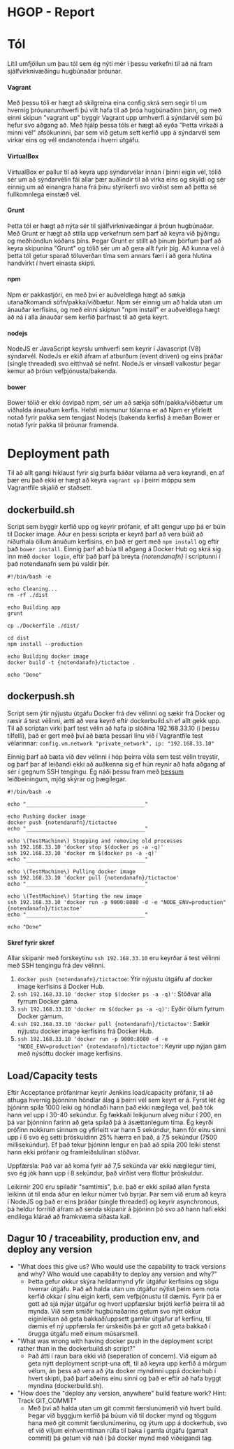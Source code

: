 HGOP - Report
==========

# Tól

Lítil umfjöllun um þau tól sem ég nýti mér í þessu verkefni til að ná fram sjálfvirknivæðingu hugbúnaðar þróunar.

#### Vagrant
Með þessu tóli er hægt að skilgreina eina config skrá sem segir til um hvernig þróunarumhverfi þú vilt hafa til að þróa hugbúnaðinn þinn, og með einni skipun "vagrant up" byggir Vagrant upp umhverfi á sýndarvél sem þú hefur svo aðgang að. Með hjálp þessa tóls er hægt að eyða "Þetta virkaði á minni vél" afsökuninni, þar sem við getum sett kerfið upp á sýndarvél sem virkar eins og vél endanotenda í hverri útgáfu.

#### VirtualBox
VirtualBox er pallur til að keyra upp sýndarvélar innan í þinni eigin vél, tólið sér um að sýndarvélin fái allar þær auðlindir til að virka eins og skyldi og sér einnig um að einangra hana frá þínu stýrikerfi svo virðist sem að þetta sé fullkomnlega einstæð vél.

#### Grunt
Þetta tól er hægt að nýta sér til sjálfvirknivæðingar á þróun hugbúnaðar. Með Grunt er hægt að stilla upp verkefnum sem þarf að keyra við þýðingu og meðhöndlun kóðans þíns. Þegar Grunt er stillt að þínum þörfum þarf að keyra skipunina "Grunt" og tólið sér um að gera allt fyrir þig. Að kunna vel á þetta tól getur sparað töluverðan tíma sem annars færi í að gera hlutina handvirkt í hvert einasta skipti.

#### npm
Npm er pakkastjóri, en með því er auðveldlega hægt að sækja utanaðkomandi söfn/pakka/viðbætur. Npm sér einnig um að halda utan um ánauðar kerfisins, og með einni skiptun "npm install" er auðveldlega hægt að ná í alla ánauðar sem kerfið þarfnast til að geta keyrt.

#### nodejs
NodeJS er JavaScript keyrslu umhverfi sem keyrir í Javascript (V8) sýndarvél. NodeJs er ekið áfram af atburðum (event driven) og eins þráðar (single threaded) svo eitthvað sé nefnt. NodeJs er vinsæll valkostur þegar kemur að þróun vefþjónusta/bakenda.

#### bower
Bower tólið er ekki ósvipað npm, sér um að sækja söfn/pakka/viðbætur um viðhalda ánauðum kerfis. Helsti mismunur tólanna er að Npm er yfirleitt notað fyrir pakka sem tengjast Nodejs (bakenda kerfis) á meðan Bower er notað fyrir pakka til þróunar framenda.

# Deployment path
Til að allt gangi hiklaust fyrir sig þurfa báðar vélarna að vera keyrandi, en af þær eru það ekki er hægt að keyra `vagrant up` í þeirri möppu sem Vagrantfile skjalið er staðsett.

## dockerbuild.sh
Script sem byggir kerfið upp og keyrir prófanir, ef allt gengur upp þá er búin til Docker image. Áður en þessi scripta er keyrð þarf að vera búið að niðurhala öllum ánuðum kerfisins, en það er gert með `npm install` og eftir það `bower install`. Einnig þarf að búa til aðgang á Docker Hub og skrá sig inn með `docker login`, eftir það þarf þá breyta *{notendanafn}* í scriptunni í það notendanafn sem þú valdir þér.

``` shell
#!/bin/bash -e

echo Cleaning...
rm -rf ./dist

echo Building app
grunt

cp ./Dockerfile ./dist/

cd dist
npm install --production

echo Building docker image
docker build -t {notendanafn}/tictactoe .

echo "Done"

```

## dockerpush.sh
Script sem ýtir nýjustu útgáfu Docker frá dev vélinni og sækir frá Docker og ræsir á test vélinni, ætti að vera keyrð eftir dockerbuild.sh ef allt gekk upp. Til að scriptan virki þarf test vélin að hafa ip slóðina 192.168.33.10 (í þessu tilfelli), það er gert með því að bæta þessari línu við í Vagrantfile test vélarinnar:
`config.vm.network "private_network", ip: "192.168.33.10"`

Einnig þarf að bæta við dev vélinni í hóp þeirra véla sem test vélin treystir, og þarf þar af leiðandi ekki að auðkenna sig ef hún reynir að hafa aðgang af sér í gegnum SSH tengingu. Ég náði þessu fram með [þessum](http://www.linuxproblem.org/art_9.html) leiðbeiningum, mjög skýrar og þægilegar.

``` shell
#!/bin/bash -e

echo "______________________________________"

echo Pushing docker image
docker push {notendanafn}/tictactoe
echo "______________________________________"

echo \(TestMachine\) Stopping and removing old processes
ssh 192.168.33.10 'docker stop $(docker ps -a -q)'
ssh 192.168.33.10 'docker rm $(docker ps -a -q)'
echo "______________________________________"

echo \(TestMachine\) Pulling docker image
ssh 192.168.33.10 'docker pull {notendanafn}/tictactoe'
echo "______________________________________"

echo \(TestMachine\) Starting the new image
ssh 192.168.33.10 'docker run -p 9000:8080 -d -e "NODE_ENV=production" {notendanafn}/tictactoe'
echo "______________________________________"

echo "Done"
```
#### Skref fyrir skref
Allar skipanir með forskeytinu `ssh 192.168.33.10` eru keyrðar á test vélinni með SSH tengingu frá dev vélinni.

1. `docker push {notendanafn}/tictactoe`: Ýtir nýjustu útgáfu af docker image kerfisins á Docker Hub.
2. `ssh 192.168.33.10 'docker stop $(docker ps -a -q)'`: Stöðvar alla fyrrum Docker gáma.
3. `ssh 192.168.33.10 'docker rm $(docker ps -a -q)'`: Eyðir öllum fyrrum Docker gámum.
4. `ssh 192.168.33.10 'docker pull {notendanafn}/tictactoe'`: Sækir nýjustu docker image kerfisins frá Docker Hub.
5. `ssh 192.168.33.10 'docker run -p 9000:8080 -d -e "NODE_ENV=production" {notendanafn}/tictactoe'`: Keyrir upp nýjan gám með nýsóttu docker image kerfisins.

## Load/Capacity tests
Eftir Acceptance prófanirnar keyrir Jenkins load/capacity prófanir, til að athuga hvernig þjónninn höndlar álag á þeirri vél sem keyrt er á. Fyrst lét ég þjóninn spila 1000 leiki og höndlaði hann það ekki nægilega vel, það tók hann vel upp í 30-40 sekúndur. Ég fækkaði leikjunum alveg niður í 200, en þá var þjónninn farinn að geta spilað þá á ásættanlegum tíma. Ég keyrði prófinn nokkrum sinnum og yfirleitt var hann 5 sekúndur, hann fór einu sinni upp í 6 svo ég setti þröskuldinn 25% hærra en það, á 7,5 sekúndur (7500 millisekúndur). Ef það tekur þjóninn lengur en það að spila 200 leiki stenst hann ekki prófanir og framleiðslulínan stöðvar.

Uppfærsla: Það var að koma fyrir að 7,5 sekúnda var ekki nægilegur tími, svo ég jók hann upp í 8 sekúndur, það virðist vera flottur þröskuldur.

Leikirnir 200 eru spilaðir "samtímis", þ.e. það er ekki spilað allan fyrsta leikinn út til enda áður en leikur númer tvö byrjar. Þar sem við erum að keyra í NodeJS og það er eins þráðar (single threaded) og keyrir asynchronous, þá heldur forritið áfram að senda skipanir á þjóninn þó svo að hann hafi ekki endilega klárað að framkvæma síðasta kall.

## Dagur 10 / traceability, production env, and deploy any version
* "What does this give us? Who would use the capability to track versions and why? Who would use capability to deploy any version and why?"
  - Þetta gefur okkur skýra heildarmynd yfir útgáfur kerfisins og sögu hverrar útgáfu. Það að halda utan um útgáfur nýtist þeim sem nota kerfið okkar í sínu eigin kerfi, sem vefþjónustu til dæmis. Fyrir þá er gott að sjá nýjar útgáfur og hvort uppfærslur brjóti kerfið þeirra til að mynda. Við sem smiðir hugbúnaðarins getum svo nýtt okkur eiginleikan að geta bakkað/uppsett gamlar útgáfur af kerfinu, til dæmis ef ný uppfærsla fer úrskeiðis þá er gott að geta bakkað í örugga útgáfu með einum músarsmell.
* "What was wrong with having docker push in the deployment script rather than in the dockerbuild.sh script?"
  - Það átti í raun bara ekki við (seperation of concern). Við eigum að geta nýtt deployment script-una oft, til að keyra upp kerfið á mörgum vélum, án þess að vera að ýta docker myndinni uppá dockerhub í hvert skipti, það þarf aðeins einu sinni og það er eftir að hafa byggt myndina (dockerbuild.sh).
* "How does the "deploy any version, anywhere" build feature work? Hint: Track GIT_COMMIT"
  - Með því að halda utan um git commit færslunúmerið við hvert build. Þegar við byggjum kerfið þá búum við til docker mynd og töggum hana með git commit færslunúmerinu, og ýtum upp á dockerhub, svo ef við viljum einhverntíman rúlla til baka í gamla útgáfu (gamalt commit) þá getum við náð í þá docker mynd með viðeigandi tag.

